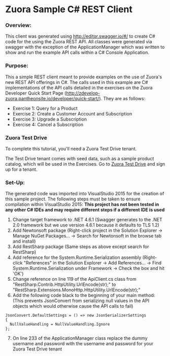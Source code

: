 # Zuora Sample C# REST Client

### Overview:
This client was generated using http://editor.swagger.io/#/ to create C# code for the using the Zuora REST API. All classes were generated via swagger with the exception of the ApplicationManager which was 
written to show and run the example API calls within a C# Console Application.

### Purpose:
This a simple REST client meant to provide examples on the use of Zuora's new REST API offerings in C#. The calls used in this example are C# implementations of the API calls detailed in the exercises on the 
Zuora Developer Quick Start Page (http://zdevelop-zuora.pantheonsite.io/developer/quick-start/).
They are as follows:
- Exercise 1: Query for a Product
- Exercise 2: Create a Customer Account and Subscription
- Exercise 3: Upgrade a Subscription
- Exercise 4: Cancel a Subscription

### Zuora Test Drive

To complete this tutorial, you'll need a Zuora Test Drive tenant.

The Test Drive tenant comes with seed data, such as a sample product catalog, which will be used in the Exercises.
Go to [Zuora Test Drive](https://www.zuora.com/resource/zuora-test-drive/) and sign up for a tenant.

### Set-Up:
The generated code was imported into VisualStudio 2015 for the creation of this sample project. The following steps must be taken to ensure compilation within VisualStudio 2015: 
**This project has not been tested in any other C# IDEs and may require different steps if a different IDE is used**
1. Change target framework to .NET 4.6.1 (Swagger generates to the .NET 2.0 framework but we use version 4.6.1 because it defaults to TLS 1.2)
2. Add Newtonsoft package (Right-click project in the Solution Explorer -> Manage NuGet Packages... -> Search for Newtonsoft in the browse tab and install)
3. Add RestSharp package (Same steps as above except search for RestSharp)
4. Add reference for the System.Runtime.Serialization assembly (Right-click "References" in the Solution Explorer -> Add References... -> Find System.Runtime.Serialization under Framework -> Check the box and hit 'OK')
5. Change reference on line 119 of the ApiClient.cs class from "RestSharp.Contrib.HttpUtility.UrlEncode(str);" to "RestSharp.Extensions.MonoHttp.HttpUtility.UrlEncode(str);"
6. Add the following code black to the beginning of your main method: (This prevents JsonConvert from serializing null values in the API objects which would otherwise cause the API calls to fail)
  ```
  JsonConvert.DefaultSettings = () => new JsonSerializerSettings
  {
    NullValueHandling = NullValueHandling.Ignore
  };
  ```
7. On line 233 of the ApplicationManager class replace the dummy username and password with the username and password for your Zuora Test Drive tenant


